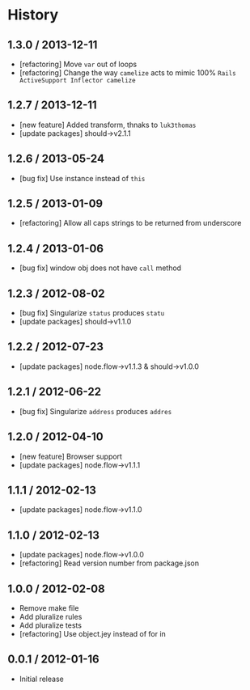 # History

## 1.3.0 / 2013-12-11

- [refactoring] Move `var` out of loops
- [refactoring] Change the way `camelize` acts to mimic 100% `Rails ActiveSupport Inflector camelize`



## 1.2.7 / 2013-12-11

- [new feature] Added transform, thnaks to `luk3thomas`
- [update packages] should->v2.1.1



## 1.2.6 / 2013-05-24

- [bug fix] Use instance instead of `this`



## 1.2.5 / 2013-01-09

- [refactoring] Allow all caps strings to be returned from underscore



## 1.2.4 / 2013-01-06

- [bug fix] window obj does not have `call` method



## 1.2.3 / 2012-08-02

- [bug fix] Singularize `status` produces `statu`
- [update packages] should->v1.1.0



## 1.2.2 / 2012-07-23

- [update packages] node.flow->v1.1.3 & should->v1.0.0



## 1.2.1 / 2012-06-22

- [bug fix] Singularize `address` produces `addres`



## 1.2.0 / 2012-04-10

- [new feature] Browser support
- [update packages] node.flow->v1.1.1



## 1.1.1 / 2012-02-13

- [update packages] node.flow->v1.1.0



## 1.1.0 / 2012-02-13

- [update packages] node.flow->v1.0.0
- [refactoring] Read version number from package.json



## 1.0.0 / 2012-02-08

- Remove make file
- Add pluralize rules
- Add pluralize tests
- [refactoring] Use object.jey instead of for in



## 0.0.1 / 2012-01-16

- Initial release

